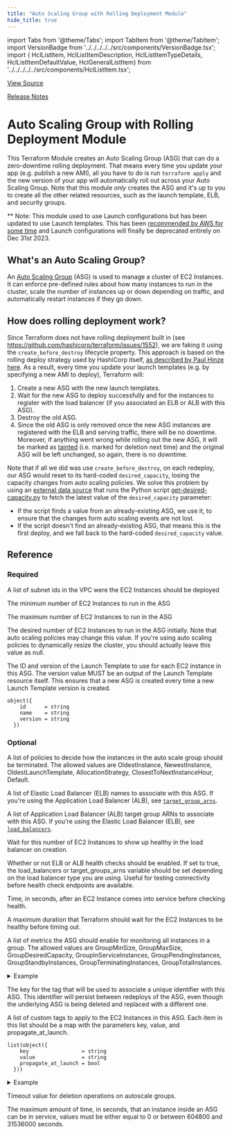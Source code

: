 ```yaml
---
title: "Auto Scaling Group with Rolling Deployment Module"
hide_title: true
---
```


import Tabs from '@theme/Tabs';
import TabItem from '@theme/TabItem';
import VersionBadge from '../../../../../src/components/VersionBadge.tsx';
import { HclListItem, HclListItemDescription, HclListItemTypeDetails, HclListItemDefaultValue, HclGeneralListItem} from '../../../../../src/components/HclListItem.tsx';

<a href="https://github.com/gruntwork-io/terraform-aws-asg/tree/main/modules%2Fasg-rolling-deploy" className="link-button" title="View the source code for this module in GitHub.">View Source</a>

<a href="https://github.com/gruntwork-io/terraform-aws-asg/releases?q=" className="link-button" title="Release notes for only the service catalog versions which impacted this service.">Release Notes</a>

# Auto Scaling Group with Rolling Deployment Module

This Terraform Module creates an Auto Scaling Group (ASG) that can do a zero-downtime rolling deployment. That means
every time you update your app (e.g. publish a new AMI), all you have to do is run `terraform apply` and the new
version of your app will automatically roll out across your Auto Scaling Group. Note that this module *only*
creates the ASG and it's up to you to create all the other related resources, such as the launch template, ELB,
and security groups.

\*\* Note: This module used to use Launch configurations but has been updated to use Launch templates. This has been
[recommended by AWS for some
time](https://aws.amazon.com/blogs/compute/amazon-ec2-auto-scaling-will-no-longer-add-support-for-new-ec2-features-to-launch-configurations/)
and Launch configurations will finally be deprecated entirely on Dec 31st 2023.

## What's an Auto Scaling Group?

An [Auto Scaling Group](https://aws.amazon.com/autoscaling/) (ASG) is used to manage a cluster of EC2 Instances. It
can enforce pre-defined rules about how many instances to run in the cluster, scale the number of instances up or
down depending on traffic, and automatically restart instances if they go down.

## How does rolling deployment work?

Since Terraform does not have rolling deployment built in (see https://github.com/hashicorp/terraform/issues/1552), we
are faking it using the `create_before_destroy` lifecycle property. This approach is based on the rolling deploy
strategy used by HashiCorp itself, [as described by Paul Hinze
here](https://groups.google.com/forum/#!msg/terraform-tool/7Gdhv1OAc80/iNQ93riiLwAJ). As a result, every time you
update your launch templates (e.g. by specifying a new AMI to deploy), Terraform will:

1.  Create a new ASG with the new launch templates.
2.  Wait for the new ASG to deploy successfully and for the instances to register with the load balancer (if you
    associated an ELB or ALB with this ASG).
3.  Destroy the old ASG.
4.  Since the old ASG is only removed once the new ASG instances are registered with the ELB and serving traffic, there
    will be no downtime. Moreover, if anything went wrong while rolling out the new ASG, it will be marked as
    [tainted](https://www.terraform.io/docs/commands/taint.html) (i.e. marked for deletion next time) and the original
    ASG will be left unchanged, so again, there is no downtime.

Note that if all we did was use `create_before_destroy`, on each redeploy, our ASG would reset to its hard-coded
`desired_capacity`, losing the capacity changes from auto scaling policies. We solve this problem by using an
[external data source](https://www.terraform.io/docs/providers/external/data_source.html) that runs the Python script
[get-desired-capacity.py](https://github.com/gruntwork-io/terraform-aws-asg/tree/main/describe-autoscaling-group/get-desired-capacity.py) to fetch the latest value of the
`desired_capacity` parameter:

*   If the script finds a value from an already-existing ASG, we use it, to ensure that the changes form auto scaling
    events are not lost.
*   If the script doesn't find an already-existing ASG, that means this is the first deploy, and we fall back to the
    hard-coded `desired_capacity` value.




## Reference

<Tabs>
<TabItem value="inputs" label="Inputs" default>

### Required

<HclListItem name="vpc_subnet_ids" requirement="required" type="list(string)">
<HclListItemDescription>

A list of subnet ids in the VPC were the EC2 Instances should be deployed

</HclListItemDescription>
</HclListItem>

<HclListItem name="min_size" requirement="required" type="number">
<HclListItemDescription>

The minimum number of EC2 Instances to run in the ASG

</HclListItemDescription>
</HclListItem>

<HclListItem name="max_size" requirement="required" type="number">
<HclListItemDescription>

The maximum number of EC2 Instances to run in the ASG

</HclListItemDescription>
</HclListItem>

<HclListItem name="desired_capacity" requirement="required" type="number">
<HclListItemDescription>

The desired number of EC2 Instances to run in the ASG initially. Note that auto scaling policies may change this value. If you're using auto scaling policies to dynamically resize the cluster, you should actually leave this value as null.

</HclListItemDescription>
</HclListItem>

<HclListItem name="launch_template" requirement="required" type="object(…)">
<HclListItemDescription>

The ID and version of the Launch Template to use for each EC2 instance in this ASG. The version value MUST be an output of the Launch Template resource itself. This ensures that a new ASG is created every time a new Launch Template version is created.

</HclListItemDescription>
<HclListItemTypeDetails>

```hcl
object({
    id      = string
    name    = string
    version = string
  })
```

</HclListItemTypeDetails>
</HclListItem>

### Optional

<HclListItem name="termination_policies" requirement="optional" type="list(string)">
<HclListItemDescription>

A list of policies to decide how the instances in the auto scale group should be terminated. The allowed values are OldestInstance, NewestInstance, OldestLaunchTemplate, AllocationStrategy, ClosestToNextInstanceHour, Default.

</HclListItemDescription>
<HclListItemDefaultValue defaultValue="[]"/>
</HclListItem>

<HclListItem name="load_balancers" requirement="optional" type="list(string)">
<HclListItemDescription>

A list of Elastic Load Balancer (ELB) names to associate with this ASG. If you're using the Application Load Balancer (ALB), see <a href="#target_group_arns"><code>target_group_arns</code></a>.

</HclListItemDescription>
<HclListItemDefaultValue defaultValue="[]"/>
</HclListItem>

<HclListItem name="target_group_arns" requirement="optional" type="list(string)">
<HclListItemDescription>

A list of Application Load Balancer (ALB) target group ARNs to associate with this ASG. If you're using the Elastic Load Balancer (ELB), see <a href="#load_balancers"><code>load_balancers</code></a>.

</HclListItemDescription>
<HclListItemDefaultValue defaultValue="[]"/>
</HclListItem>

<HclListItem name="min_elb_capacity" requirement="optional" type="number">
<HclListItemDescription>

Wait for this number of EC2 Instances to show up healthy in the load balancer on creation.

</HclListItemDescription>
<HclListItemDefaultValue defaultValue="0"/>
</HclListItem>

<HclListItem name="use_elb_health_checks" requirement="optional" type="bool">
<HclListItemDescription>

Whether or not ELB or ALB health checks should be enabled. If set to true, the load_balancers or target_groups_arns variable should be set depending on the load balancer type you are using. Useful for testing connectivity before health check endpoints are available.

</HclListItemDescription>
<HclListItemDefaultValue defaultValue="true"/>
</HclListItem>

<HclListItem name="health_check_grace_period" requirement="optional" type="number">
<HclListItemDescription>

Time, in seconds, after an EC2 Instance comes into service before checking health.

</HclListItemDescription>
<HclListItemDefaultValue defaultValue="300"/>
</HclListItem>

<HclListItem name="wait_for_capacity_timeout" requirement="optional" type="string">
<HclListItemDescription>

A maximum duration that Terraform should wait for the EC2 Instances to be healthy before timing out.

</HclListItemDescription>
<HclListItemDefaultValue defaultValue="&quot;10m&quot;"/>
</HclListItem>

<HclListItem name="enabled_metrics" requirement="optional" type="list(string)">
<HclListItemDescription>

A list of metrics the ASG should enable for monitoring all instances in a group. The allowed values are GroupMinSize, GroupMaxSize, GroupDesiredCapacity, GroupInServiceInstances, GroupPendingInstances, GroupStandbyInstances, GroupTerminatingInstances, GroupTotalInstances.

</HclListItemDescription>
<HclListItemDefaultValue defaultValue="[]"/>
<HclGeneralListItem title="Examples">
<details>
  <summary>Example</summary>


```hcl

   Example:
   enabled_metrics = [
      "GroupDesiredCapacity",
      "GroupInServiceInstances",
      "GroupMaxSize",
      "GroupMinSize",
      "GroupPendingInstances",
      "GroupStandbyInstances",
      "GroupTerminatingInstances",
      "GroupTotalInstances"
    ]

```
</details>

</HclGeneralListItem>
</HclListItem>

<HclListItem name="tag_asg_id_key" requirement="optional" type="string">
<HclListItemDescription>

The key for the tag that will be used to associate a unique identifier with this ASG. This identifier will persist between redeploys of the ASG, even though the underlying ASG is being deleted and replaced with a different one.

</HclListItemDescription>
<HclListItemDefaultValue defaultValue="&quot;AsgId&quot;"/>
</HclListItem>

<HclListItem name="custom_tags" requirement="optional" type="list(object(…))">
<HclListItemDescription>

A list of custom tags to apply to the EC2 Instances in this ASG. Each item in this list should be a map with the parameters key, value, and propagate_at_launch.

</HclListItemDescription>
<HclListItemTypeDetails>

```hcl
list(object({
    key                 = string
    value               = string
    propagate_at_launch = bool
  }))
```

</HclListItemTypeDetails>
<HclListItemDefaultValue defaultValue="[]"/>
<HclGeneralListItem title="Examples">
<details>
  <summary>Example</summary>


```hcl

   Example:
   default = [
     {
       key = "foo"
       value = "bar"
       propagate_at_launch = true
     },
     {
       key = "baz"
       value = "blah"
       propagate_at_launch = true
     }
   ]

```
</details>

</HclGeneralListItem>
</HclListItem>

<HclListItem name="deletion_timeout" requirement="optional" type="string">
<HclListItemDescription>

Timeout value for deletion operations on autoscale groups.

</HclListItemDescription>
<HclListItemDefaultValue defaultValue="&quot;10m&quot;"/>
</HclListItem>

<HclListItem name="max_instance_lifetime" requirement="optional" type="number">
<HclListItemDescription>

The maximum amount of time, in seconds, that an instance inside an ASG can be in service, values must be either equal to 0 or between 604800 and 31536000 seconds.

</HclListItemDescription>
<HclListItemDefaultValue defaultValue="null"/>
</HclListItem>

</TabItem>
<TabItem value="outputs" label="Outputs">

<HclListItem name="asg_name">
</HclListItem>

<HclListItem name="asg_arn">
</HclListItem>

<HclListItem name="asg_unique_id">
</HclListItem>

</TabItem>
</Tabs>


<!-- ##DOCS-SOURCER-START
{
  "originalSources": [
    "https://github.com/gruntwork-io/terraform-aws-asg/tree/readme.md",
    "https://github.com/gruntwork-io/terraform-aws-asg/tree/variables.tf",
    "https://github.com/gruntwork-io/terraform-aws-asg/tree/outputs.tf"
  ],
  "sourcePlugin": "module-catalog-api",
  "hash": "efff01b27f7b7457e1fd5c868a3598d6"
}
##DOCS-SOURCER-END -->
